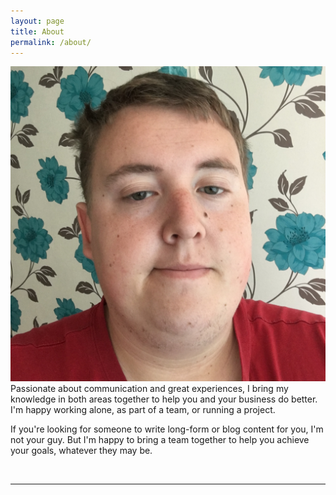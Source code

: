 ```yaml
---
layout: page
title: About
permalink: /about/
---
```


<img class="col one right" src="/img/prof_pic.jpg">

<br/>
Passionate about communication and great experiences, I bring my knowledge in both areas together to help you and your business do better. I'm happy working alone, as part of a team, or running a project.

If you're looking for someone to write long-form or blog content for you, I'm not your guy. But I'm happy to bring a team together to help you achieve your goals, whatever they may be.


<br/>
<hr/>
<br/>
<span class="contacticon center">
	<a href="mailto:hi@samhutchings.co"><i class="fa fa-envelope-square"></i></a>
	<a href="https://github.com/Smutchings" target="_blank"><i class="fa fa-github-square"></i></a>
	<a href="https://www.linkedin.com/in/Smutchings" target="_blank"><i class="fa fa-linkedin-square"></i></a>
	<a href="https://twitter.com/Smutchings" target="_blank"><i class="fa fa-twitter-square"></i></a>
</span>

